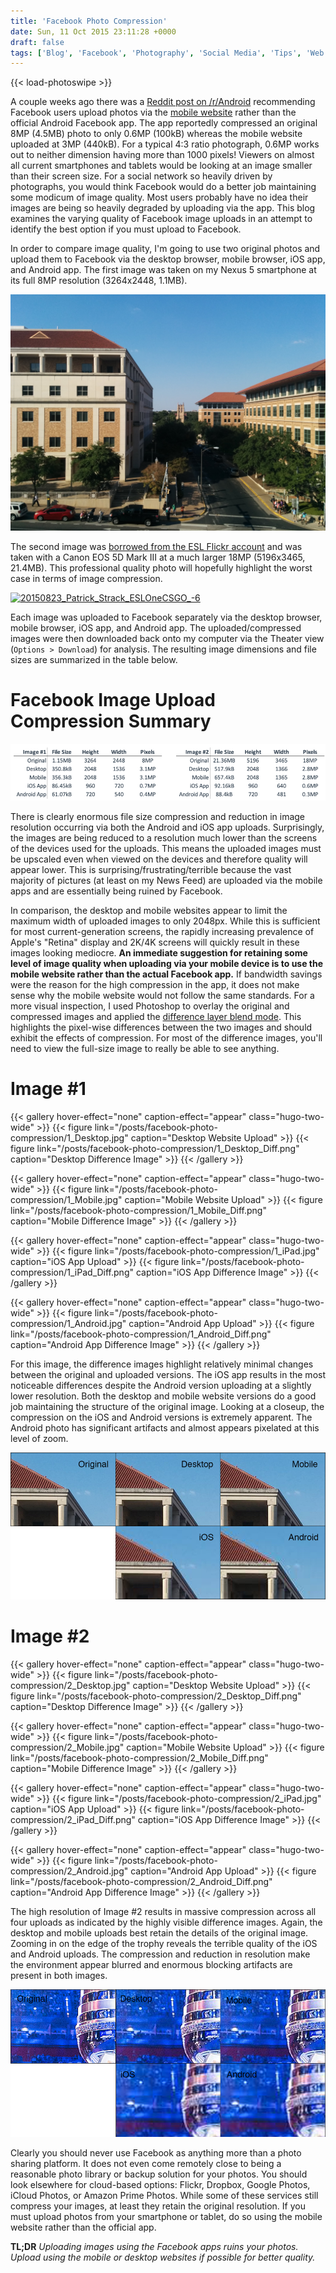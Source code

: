 ```yaml
---
title: 'Facebook Photo Compression'
date: Sun, 11 Oct 2015 23:11:28 +0000
draft: false
tags: ['Blog', 'Facebook', 'Photography', 'Social Media', 'Tips', 'Web']
---
```


{{< load-photoswipe >}}

A couple weeks ago there was a [Reddit post on /r/Android](https://www.reddit.com/r/android/comments/3mjxz8/tip_if_uploading_images_to_facebook_use/) recommending Facebook users upload photos via the [mobile website](http://m.facebook.com) rather than the official Android Facebook app. The app reportedly compressed an original 8MP (4.5MB) photo to only 0.6MP (100kB) whereas the mobile website uploaded at 3MP (440kB). For a typical 4:3 ratio photograph, 0.6MP works out to neither dimension having more than 1000 pixels! Viewers on almost all current smartphones and tablets would be looking at an image smaller than their screen size. For a social network so heavily driven by photographs, you would think Facebook would do a better job maintaining some modicum of image quality. Most users probably have no idea their images are being so heavily degraded by uploading via the app. This blog examines the varying quality of Facebook image uploads in an attempt to identify the best option if you must upload to Facebook.

In order to compare image quality, I'm going to use two original photos and upload them to Facebook via the desktop browser, mobile browser, iOS app, and Android app. The first image was taken on my Nexus 5 smartphone at its full 8MP resolution (3264x2448, 1.1MB).

![1_Original](1_Original.jpg)

The second image was [borrowed from the ESL Flickr account](https://www.flickr.com/photos/eslphotos) and was taken with a Canon EOS 5D Mark III at a much larger 18MP (5196x3465, 21.4MB). This professional quality photo will hopefully highlight the worst case in terms of image compression.

[![20150823_Patrick_Strack_ESLOneCSGO_-6](https://live.staticflickr.com/678/20664176660_c8e2ed9de9_b.jpg)](https://flic.kr/p/xu2iMW "20150823_Patrick_Strack_ESLOneCSGO_-6 by ESL, on Flickr")

Each image was uploaded to Facebook separately via the desktop browser, mobile browser, iOS app, and Android app. The uploaded/compressed images were then downloaded back onto my computer via the Theater view (`Options > Download`) for analysis. The resulting image dimensions and file sizes are summarized in the table below.

# Facebook Image Upload Compression Summary

![Compression Summary](Compression.png)

There is clearly enormous file size compression and reduction in image resolution occurring via both the Android and iOS app uploads. Surprisingly, the images are being reduced to a resolution much lower than the screens of the devices used for the uploads. This means the uploaded images must be upscaled even when viewed on the devices and therefore quality will appear lower. This is surprising/frustrating/terrible because the vast majority of pictures (at least on my News Feed) are uploaded via the mobile apps and are essentially being ruined by Facebook.

In comparison, the desktop and mobile websites appear to limit the maximum width of uploaded images to only 2048px. While this is sufficient for most current-generation screens, the rapidly increasing prevalence of Apple's "Retina" display and 2K/4K screens will quickly result in these images looking mediocre. **An immediate suggestion for retaining some level of image quality when uploading via your mobile device is to use the mobile website rather than the actual Facebook app.** If bandwidth savings were the reason for the high compression in the app, it does not make sense why the mobile website would not follow the same standards. For a more visual inspection, I used Photoshop to overlay the original and compressed images and applied the [difference layer blend mode](https://en.wikipedia.org/wiki/Blend_modes#Difference). This highlights the pixel-wise differences between the two images and should exhibit the effects of compression. For most of the difference images, you'll need to view the full-size image to really be able to see anything.

# Image #1

{{< gallery hover-effect="none" caption-effect="appear" class="hugo-two-wide" >}}
{{< figure link="/posts/facebook-photo-compression/1_Desktop.jpg" caption="Desktop Website Upload" >}}
{{< figure link="/posts/facebook-photo-compression/1_Desktop_Diff.png" caption="Desktop Difference Image" >}}
{{< /gallery >}}

{{< gallery hover-effect="none" caption-effect="appear" class="hugo-two-wide" >}}
{{< figure link="/posts/facebook-photo-compression/1_Mobile.jpg" caption="Mobile Website Upload" >}}
{{< figure link="/posts/facebook-photo-compression/1_Mobile_Diff.png" caption="Mobile Difference Image" >}}
{{< /gallery >}}

{{< gallery hover-effect="none" caption-effect="appear" class="hugo-two-wide" >}}
{{< figure link="/posts/facebook-photo-compression/1_iPad.jpg" caption="iOS App Upload" >}}
{{< figure link="/posts/facebook-photo-compression/1_iPad_Diff.png" caption="iOS App Difference Image" >}}
{{< /gallery >}}

{{< gallery hover-effect="none" caption-effect="appear" class="hugo-two-wide" >}}
{{< figure link="/posts/facebook-photo-compression/1_Android.jpg" caption="Android App Upload" >}}
{{< figure link="/posts/facebook-photo-compression/1_Android_Diff.png" caption="Android App Difference Image" >}}
{{< /gallery >}}

For this image, the difference images highlight relatively minimal changes between the original and uploaded versions. The iOS app results in the most noticeable differences despite the Android version uploading at a slightly lower resolution. Both the desktop and mobile website versions do a good job maintaining the structure of the original image. Looking at a closeup, the compression on the iOS and Android versions is extremely apparent. The Android photo has significant artifacts and almost appears pixelated at this level of zoom.

![Image 2 Comparison](Compare.jpg)

# Image #2

{{< gallery hover-effect="none" caption-effect="appear" class="hugo-two-wide" >}}
{{< figure link="/posts/facebook-photo-compression/2_Desktop.jpg" caption="Desktop Website Upload" >}}
{{< figure link="/posts/facebook-photo-compression/2_Desktop_Diff.png" caption="Desktop Difference Image" >}}
{{< /gallery >}}

{{< gallery hover-effect="none" caption-effect="appear" class="hugo-two-wide" >}}
{{< figure link="/posts/facebook-photo-compression/2_Mobile.jpg" caption="Mobile Website Upload" >}}
{{< figure link="/posts/facebook-photo-compression/2_Mobile_Diff.png" caption="Mobile Difference Image" >}}
{{< /gallery >}}

{{< gallery hover-effect="none" caption-effect="appear" class="hugo-two-wide" >}}
{{< figure link="/posts/facebook-photo-compression/2_iPad.jpg" caption="iOS App Upload" >}}
{{< figure link="/posts/facebook-photo-compression/2_iPad_Diff.png" caption="iOS App Difference Image" >}}
{{< /gallery >}}

{{< gallery hover-effect="none" caption-effect="appear" class="hugo-two-wide" >}}
{{< figure link="/posts/facebook-photo-compression/2_Android.jpg" caption="Android App Upload" >}}
{{< figure link="/posts/facebook-photo-compression/2_Android_Diff.png" caption="Android App Difference Image" >}}
{{< /gallery >}}

The high resolution of Image #2 results in massive compression across all four uploads as indicated by the highly visible difference images. Again, the desktop and mobile uploads best retain the details of the original image. Zooming in on the edge of the trophy reveals the terrible quality of the iOS and Android uploads. The compression and reduction in resolution make the environment appear blurred and enormous blocking artifacts are present in both images.

![Image 2 Comparison](Compare1.jpg)

Clearly you should never use Facebook as anything more than a photo sharing platform. It does not even come remotely close to being a reasonable photo library or backup solution for your photos. You should look elsewhere for cloud-based options: Flickr, Dropbox, Google Photos, iCloud Photos, or Amazon Prime Photos. While some of these services still compress your images, at least they retain the original resolution. If you must upload photos from your smartphone or tablet, do so using the mobile website rather than the official app.

**TL;DR** _Uploading images using the Facebook apps ruins your photos. Upload using the mobile or desktop websites if possible for better quality._